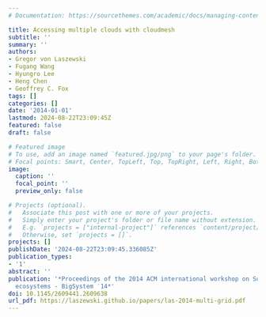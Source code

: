 ```yaml
---
# Documentation: https://sourcethemes.com/academic/docs/managing-content/

title: Accessing multiple clouds with cloudmesh
subtitle: ''
summary: ''
authors:
- Gregor von Laszewski
- Fugang Wang
- Hyungro Lee
- Heng Chen
- Geoffrey C. Fox
tags: []
categories: []
date: '2014-01-01'
lastmod: 2024-08-22T23:09:45Z
featured: false
draft: false

# Featured image
# To use, add an image named `featured.jpg/png` to your page's folder.
# Focal points: Smart, Center, TopLeft, Top, TopRight, Left, Right, BottomLeft, Bottom, BottomRight.
image:
  caption: ''
  focal_point: ''
  preview_only: false

# Projects (optional).
#   Associate this post with one or more of your projects.
#   Simply enter your project's folder or file name without extension.
#   E.g. `projects = ["internal-project"]` references `content/project/deep-learning/index.md`.
#   Otherwise, set `projects = []`.
projects: []
publishDate: '2024-08-22T23:09:45.336085Z'
publication_types:
- '1'
abstract: ''
publication: '*Proceedings of the 2014 ACM international workshop on Software-defined
  ecosystems - BigSystem ′14*'
doi: 10.1145/2609441.2609638
url_pdf: https://laszewski.github.io/papers/las-2014-multi-grid.pdf
---
```

